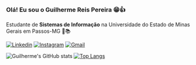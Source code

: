 ### Olá! Eu sou o Guilherme Reis Pereira 😁👍
Estudante de **Sistemas de Informação** na Universidade do Estado de Minas Gerais em  Passos-MG 🏫📚

[![Linkedin](https://img.shields.io/badge/LinkedIn-0077B5?style=for-the-badge&logo=linkedin&logoColor=white)](https://www.linkedin.com/in/guilherme-pereira-102b13271)
[![Instagram](https://img.shields.io/badge/Instagram-E4405F?style=for-the-badge&logo=instagram&logoColor=white)](https://www.instagram.com/guilherme_reispereira/)
[![Gmail](https://img.shields.io/badge/Gmail-D14836?style=for-the-badge&logo=gmail&logoColor=white)](https://malito:guilhermerp2004@gmail.com)


![Guilherme's GitHub stats](https://github-readme-stats.vercel.app/api?username=DevGuiPereira&show_icons=true&theme=radical)
[![Top Langs](https://github-readme-stats.vercel.app/api/top-langs/?username=DevGuiPereira&layout=donut)](https://github.com/DevGuiPereira/github-readme-stats)
